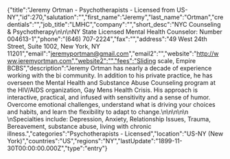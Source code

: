 {"title":"Jeremy Ortman - Psychotherapists - Licensed from US-NY","id":270,"salutation":"","first_name":"Jeremy","last_name":"Ortman","credentials":"","job_title":"LMHC","company":"","short_desc":"NYC Counseling  & Psychotherapy\n\n\nNY State Licensed Mental Health Counselor: Number 004613-1","phone":"(646) 707-2224","fax":"","address":"49 West 24th Street, Suite 1002, New York, NY 11201","email":"jeremyportman@gmail.com","email2":"","website":"http://www.jeremyortman.com","website2":"","fees":"Sliding scale, Empire BCBS","description":"Jeremy Ortman has nearly a decade of experience working with the bi community.  In addition to his private practice, he has overseen the Mental Health and Substance Abuse Counseling program at the HIV/AIDS organization, Gay Mens Health Crisis.  His approach is interactive, practical, and infused with sensitivity and a sense of humor. Overcome emotional challenges, understand what is driving your choices and habits, and learn the flexibility to adapt to change.\n\n\n\n\n \nSpecialties include: Depression, Anxiety, Relationship Issues, Trauma, Bereavement, substance abuse, living with chronic illness.","categories":"Psychotherapists - Licensed","location":"US-NY (New York)","countries":"US","regions":"NY","lastUpdate":"1899-11-30T00:00:00.000Z","type":"entry"}
